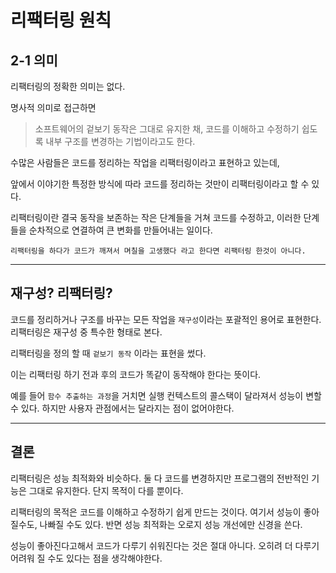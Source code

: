 # 리팩터링 원칙

## **2-1 의미**

리팩터링의 정확한 의미는 없다.

명사적 의미로 접근하면

> 소프트웨어의 겉보기 동작은 그대로 유지한 채, 코드를 이해하고 수정하기 쉽도록 내부 구조를 변경하는 기법이라고도 한다.

수많은 사람들은 코드를 정리하는 작업을 리팩터링이라고 표현하고 있는데,

앞에서 이야기한 특정한 방식에 따라 코드를 정리하는 것만이 리팩터링이라고 할 수 있다.

리팩터링이란 결국 동작을 보존하는 작은 단계들을 거쳐 코드를 수정하고, 이러한 단계들을 순차적으로 연결하여 큰 변화를 만들어내는 일이다.

`리팩터링을 하다가 코드가 깨져서 며칠을 고생했다 라고 한다면 리팩터링 한것이 아니다.`

---

## **재구성? 리팩터링?**

코드를 정리하거나 구조를 바꾸는 모든 작업을 `재구성`이라는 포괄적인 용어로 표현한다. 리팩터링은 재구성 중 특수한 형태로 본다.

리팩터링을 정의 할 때 `겉보기 동작` 이라는 표현을 썼다.

이는 리팩터링 하기 전과 후의 코드가 똑같이 동작해야 한다는 뜻이다.

예를 들어 `함수 추출하는 과정`을 거치면 실행 컨텍스트의 콜스택이 달라져서 성능이 변할 수 있다. 하지만 사용자 관점에서는 달라지는 점이 없어야한다.

---

## **결론**

리팩터링은 성능 최적화와 비슷하다. 둘 다 코드를 변경하지만 프로그램의 전반적인 기능은 그대로 유지한다. 단지 목적이 다를 뿐이다.

리팩터링의 목적은 코드를 이해하고 수정하기 쉽게 만드는 것이다. 여기서 성능이 좋아 질수도, 나빠질 수도 있다. 반면 성능 최적화는 오로지 성능 개선에만 신경을 쓴다.

성능이 좋아진다고해서 코드가 다루기 쉬워진다는 것은 절대 아니다. 오히려 더 다루기 어려워 질 수도 있다는 점을 생각해야한다.
